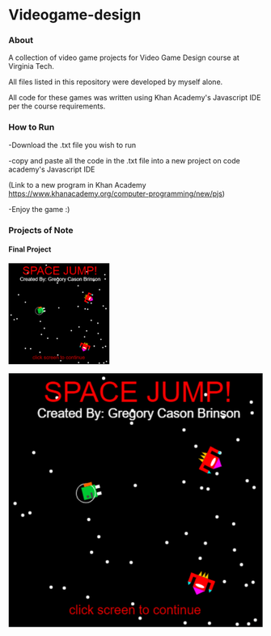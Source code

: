 # Videogame-design

### About

A collection of video game projects for Video Game Design course at Virginia Tech.

All files listed in this repository were developed by myself alone.

All code for these games was written using Khan Academy's Javascript IDE per the course requirements.


### How to Run

-Download the .txt file you wish to run 

-copy and paste all the code in the .txt file into a new project on code academy's Javascript IDE

  (Link to a new program in Khan Academy https://www.khanacademy.org/computer-programming/new/pjs)
  
-Enjoy the game :)


### Projects of Note

#### Final Project

<img src="https://github.com/casonbrinson-2021/Videogame-design/blob/main/images/VG1.PNG" width="200"/>

![alt text](https://github.com/casonbrinson-2021/Videogame-design/blob/main/images/VG1.PNG)






